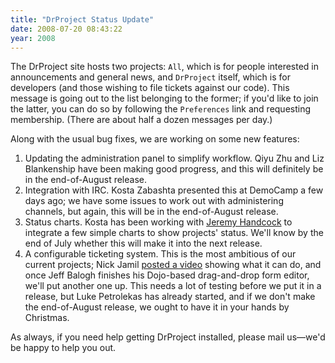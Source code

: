 ```yaml
---
title: "DrProject Status Update"
date: 2008-07-20 08:43:22
year: 2008
---
```

The DrProject site hosts two projects: <code>All</code>, which is for people interested in announcements and general news, and <code>DrProject</code> itself, which is for developers (and those wishing to file tickets against our code).  This message is going out to the list belonging to the former; if you'd like to join the latter, you can do so by following the <code>Preferences</code> link and requesting membership.  (There are about half a dozen messages per day.)

Along with the usual bug fixes, we are working on some new features:
<ol>
  <li>Updating the administration panel to simplify workflow.  Qiyu Zhu and Liz Blankenship have been making good progress, and this will definitely be in the end-of-August release.</li>
  <li>Integration with IRC.  Kosta Zabashta presented this at DemoCamp a few days ago; we have some issues to work out with administering channels, but again, this will be in the end-of-August release.</li>
  <li>Status charts.  Kosta has been working with <a href="http://www.aperte.org">Jeremy Handcock</a> to integrate a few simple charts to show projects' status.  We'll know by the end of July whether this will make it into the next release.</li>
  <li>A configurable ticketing system.  This is the most ambitious of our current projects; Nick Jamil <a href="http://drpnewt.wordpress.com/2008/07/17/newt-screencast-2/">posted a video</a> showing what it can do, and once Jeff Balogh finishes his Dojo-based drag-and-drop form editor, we'll put another one up.  This needs a lot of testing before we put it in a release, but Luke Petrolekas has already started, and if we don't make the end-of-August release, we ought to have it in your hands by Christmas.</li>
</ol>
As always, if you need help getting DrProject installed, please mail us—we'd be happy to help you out.
